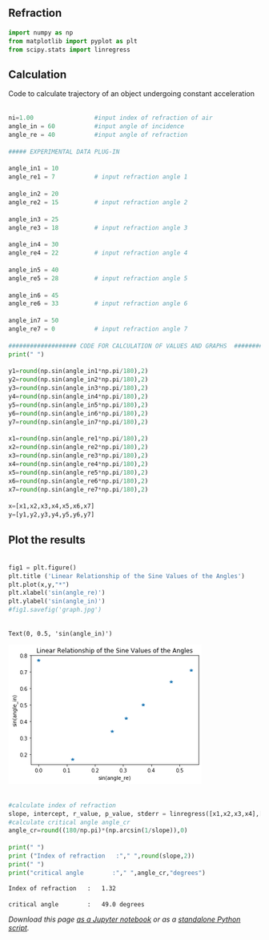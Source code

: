 ## Refraction




```python
import numpy as np
from matplotlib import pyplot as plt
from scipy.stats import linregress

```

## Calculation

Code to calculate trajectory of an object undergoing constant acceleration


```python

ni=1.00                 #input index of refraction of air
angle_in = 60           #input angle of incidence
angle_re = 40           #input angle of refraction

##### EXPERIMENTAL DATA PLUG-IN

angle_in1 = 10
angle_re1 = 7           # input refraction angle 1

angle_in2 = 20
angle_re2 = 15          # input refraction angle 2

angle_in3 = 25
angle_re3 = 18          # input refraction angle 3

angle_in4 = 30
angle_re4 = 22          # input refraction angle 4

angle_in5 = 40
angle_re5 = 28          # input refraction angle 5

angle_in6 = 45
angle_re6 = 33          # input refraction angle 6

angle_in7 = 50        
angle_re7 = 0           # input refraction angle 7

################### CODE FOR CALCULATION OF VALUES AND GRAPHS  ###########
print(" ")

y1=round(np.sin(angle_in1*np.pi/180),2)
y2=round(np.sin(angle_in2*np.pi/180),2)
y3=round(np.sin(angle_in3*np.pi/180),2)
y4=round(np.sin(angle_in4*np.pi/180),2)
y5=round(np.sin(angle_in5*np.pi/180),2)
y6=round(np.sin(angle_in6*np.pi/180),2)
y7=round(np.sin(angle_in7*np.pi/180),2)

x1=round(np.sin(angle_re1*np.pi/180),2)
x2=round(np.sin(angle_re2*np.pi/180),2)
x3=round(np.sin(angle_re3*np.pi/180),2)
x4=round(np.sin(angle_re4*np.pi/180),2)
x5=round(np.sin(angle_re5*np.pi/180),2)
x6=round(np.sin(angle_re6*np.pi/180),2)
x7=round(np.sin(angle_re7*np.pi/180),2)

x=[x1,x2,x3,x4,x5,x6,x7]
y=[y1,y2,y3,y4,y5,y6,y7]

```

     


## Plot the results



```python

fig1 = plt.figure()
plt.title ('Linear Relationship of the Sine Values of the Angles')
plt.plot(x,y,"*")
plt.xlabel('sin(angle_re)')
plt.ylabel('sin(angle_in)')
#fig1.savefig('graph.jpg')



```




    Text(0, 0.5, 'sin(angle_in)')




![png](../nb_img/phys115/Refraction_5_1.png)



```python

#calculate index of refraction
slope, intercept, r_value, p_value, stderr = linregress([x1,x2,x3,x4],[y1,y2,y3,y4])
#calculate critical angle angle_cr
angle_cr=round((180/np.pi)*(np.arcsin(1/slope)),0)

print(" ")
print ("Index of refraction   :"," ",round(slope,2))
print(" ")
print("critical angle        :"," ",angle_cr,"degrees")


```

     
    Index of refraction   :   1.32
     
    critical angle        :   49.0 degrees


_Download this page [as a Jupyter notebook](https://github.com/vuw-scps/python-physics/raw/master/notebooks/phys115/Refraction.ipynb) or as a [standalone Python script](https://github.com/vuw-scps/python-physics/raw/master/scripts/phys115/Refraction.py)._
